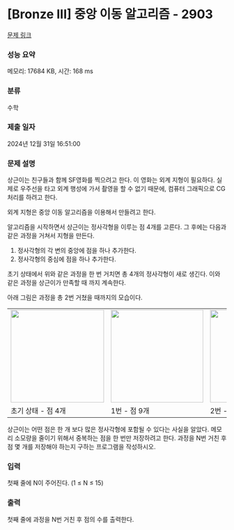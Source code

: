 # [Bronze III] 중앙 이동 알고리즘 - 2903 

[문제 링크](https://www.acmicpc.net/problem/2903) 

### 성능 요약

메모리: 17684 KB, 시간: 168 ms

### 분류

수학

### 제출 일자

2024년 12월 31일 16:51:00

### 문제 설명

<p style="user-select: auto !important;">상근이는 친구들과 함께 SF영화를 찍으려고 한다. 이 영화는 외계 지형이 필요하다. 실제로 우주선을 타고 외계 행성에 가서 촬영을 할 수 없기 때문에, 컴퓨터 그래픽으로 CG처리를 하려고 한다.</p>

<p style="user-select: auto !important;">외계 지형은 중앙 이동 알고리즘을 이용해서 만들려고 한다.</p>

<p style="user-select: auto !important;">알고리즘을 시작하면서 상근이는 정사각형을 이루는 점 4개를 고른다. 그 후에는 다음과 같은 과정을 거쳐서 지형을 만든다.</p>

<ol style="user-select: auto !important;">
	<li style="user-select: auto !important;">정사각형의 각 변의 중앙에 점을 하나 추가한다.</li>
	<li style="user-select: auto !important;">정사각형의 중심에 점을 하나 추가한다.</li>
</ol>

<p style="user-select: auto !important;">초기 상태에서 위와 같은 과정을 한 번 거치면 총 4개의 정사각형이 새로 생긴다. 이와 같은 과정을 상근이가 만족할 때 까지 계속한다.</p>

<p style="user-select: auto !important;">아래 그림은 과정을 총 2번 거쳤을 때까지의 모습이다.</p>

<table class="table table-bordered td-center" style="user-select: auto !important;">
	<tbody style="user-select: auto !important;">
		<tr style="user-select: auto !important;">
			<td style="user-select: auto !important;"><img alt="" src="https://upload.acmicpc.net/5e446f0f-613c-4ce0-a626-6b0c2729ed1e/-/preview/" style="width: 214px; height: 213px; user-select: auto !important;"></td>
			<td style="user-select: auto !important;"><img alt="" src="https://upload.acmicpc.net/65c1bcf1-7d8a-463b-91df-d6cabcc2ceae/-/preview/" style="width: 212px; height: 213px; user-select: auto !important;"></td>
			<td style="user-select: auto !important;"><img alt="" src="https://upload.acmicpc.net/27b99467-cfdf-4ce3-a0b0-2897747edcf9/-/preview/" style="width: 212px; height: 213px; user-select: auto !important;"></td>
		</tr>
		<tr style="user-select: auto !important;">
			<td style="user-select: auto !important;">초기 상태 - 점 4개</td>
			<td style="user-select: auto !important;">1번 - 점 9개</td>
			<td style="user-select: auto !important;">2번 - 25개</td>
		</tr>
	</tbody>
</table>

<p style="user-select: auto !important;">상근이는 어떤 점은 한 개 보다 많은 정사각형에 포함될 수 있다는 사실을 알았다. 메모리 소모량을 줄이기 위해서 중복하는 점을 한 번만 저장하려고 한다. 과정을 N번 거친 후 점 몇 개를 저장해야 하는지 구하는 프로그램을 작성하시오.</p>

### 입력 

 <p style="user-select: auto !important;">첫째 줄에 N이 주어진다. (1 ≤ N ≤ 15)</p>

### 출력 

 <p style="user-select: auto !important;">첫째 줄에 과정을 N번 거친 후 점의 수를 출력한다.</p>

